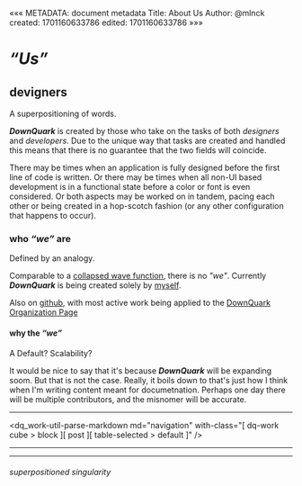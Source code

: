 «««
METADATA: document metadata
Title: About Us
Author: @mlnck
created: 1701160633786
edited: 1701160633786
»»»
<hgroup>
  <h1><em>&ldquo;Us&rdquo;</em></h1>
  <h2>devigners</h2>
</hgroup>

A superpositioning of words.

_**DownQuark**_ is created by those who take on the tasks of both _designers_ and _developers_. Due to the unique way that tasks are created and handled this means that there is no guarantee that the two fields will coincide.

There may be times when an application is fully designed before the first line of code is written. Or there may be times when all non-UI based development is in a functional state before a color or font is even considered. Or both aspects may be worked on in tandem, pacing each other or being created in a hop-scotch fashion (or any other configuration that happens to occur).

### who _&ldquo;we&rdquo;_ are
Defined by an analogy.

Comparable to a <a href="https://en.wikipedia.org/wiki/Wave_function_collapse" target="_blank">collapsed wave function</a>, there is no _"we"_.
Currently _**DownQuark**_ is being created solely by [myself](https://www.mlnck.me/).

Also on [github](https://github.com/dq-mlnck), with most active work being applied to the [DownQuark Organization Page](https://github.com/orgs/DownQuark-Work/repositories?type=all)

#### why the _&ldquo;we&rdquo;_
A Default? Scalability?

It would be nice to say that it's because _**DownQuark**_ will be expanding soom. But that is not the case.
Really, it boils down to that's just how I think when I'm writing content meant for documetnation. 
Perhaps one day there will be multiple contributors, and the misnomer will be accurate.

---

<dq_work-util-parse-markdown
  md="navigation"
  with-class="[ dq-work cube > block ][ post ][ table-selected > default ]" />
<hr><hr>

<footer>
  <h6>superpositioned singularity</h6>
</footer>